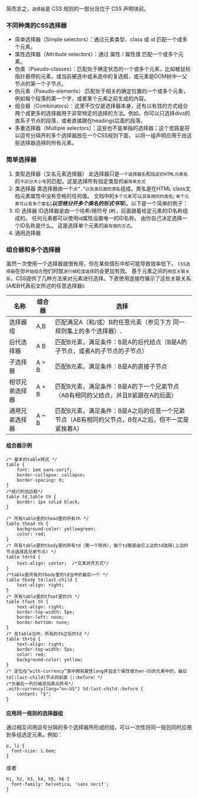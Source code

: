 简而言之，`选择器`是 CSS 规则的一部分且位于 CSS 声明块前。
### 不同种类的CSS选择器

- 简单选择器（Simple selectors）：通过元素类型、class 或 id 匹配一个或多个元素。
- 属性选择器（Attribute selectors）：通过 属性 / 属性值 匹配一个或多个元素。
- 伪类（Pseudo-classes）：匹配处于确定状态的一个或多个元素，比如被鼠标指针悬停的元素，或当前被选中或未选中的复选框，或元素是DOM树中一父节点的第一个子节点。
- 伪元素（Pseudo-elements）:匹配处于相关的确定位置的一个或多个元素，例如每个段落的第一个字，或者某个元素之前生成的内容。 
- 组合器（Combinators）：这里不仅仅是选择器本身，还有以有效的方式组合两个或更多的选择器用于非常特定的选择的方法。例如，你可以只选择divs的直系子节点的段落，或者直接跟在headings后面的段落。
- 多重选择器（Multiple selectors）：这些也不是单独的选择器；这个思路是将以逗号分隔开的多个选择器放在一个CSS规则下面， 以将一组声明应用于由这些选择器选择的所有元素。

### 简单选择器
1. 类型选择器（又名元素选择器）
此选择器只是`一个选择器名`和`指定的HTML元素名`的`不区分大小写`的匹配。这是选择所有指定类型的`最简单方式`
2. 类选择器
类选择器由一个`点“.”以及类后面的类名`组成。类名是在HTML class文档元素属性中没有空格的任何值。
文档中的`多个元素`可以`具有相同的类名`;
`单个元素可以有多个类名`(***以空格分开多个类名的形式书写***)。以下是一个简单的例子：
3. ID 选择器
ID选择器是由一个哈希/磅符号 (#)，后面跟着给定元素的ID名称组成的。 任何元素都可以使用id属性设置唯一的ID名称。 由你自己决定选择一个ID名称是什么。 这是选择单个元素的`最有效的方式`。
4. 通用选择器




### 组合器和多个选择器
虽然一次使用一个选择器就很有用，但在某些情形中却可能导致效率低下。
`CSS选择器`在你`开始组合`他们时就`进行细粒度选择`的会更加有效。
基于元素之间的`相互关联关系`，CSS提供了几种方法来对元素进行选择。下表使用连接符展示了这些关联关系(A和B代表前文所述的任意选择器):

名称|组合器|选择
---|---|---
选择器组|A,B|匹配满足A（和/或）B的任意元素（参见下方 同一规则集上的多个选择器）.
后代选择器|A B|匹配B元素，满足条件：B是A的后代结点（B是A的子节点，或者A的子节点的子节点）
子选择器|A > B|匹配B元素，满足条件：B是A的直接子节点
相邻兄弟选择器|A + B|匹配B元素，满足条件：B是A的下一个兄弟节点（AB有相同的父结点，并且B紧跟在A的后面）
通用兄弟选择器|A ~ B|匹配B元素，满足条件：B是A之后的任意一个兄弟节点（AB有相同的父节点，B在A之后，但不一定是紧挨着A）     

#### 组合器示例

```
/* 基本的table样式 */
table {
    font: 1em sans-serif;
    border-collapse: collapse;
    border-spacing: 0;
}
/*给行列加边框*/
table td,table th {
    border: 1px solid black;
}

/* 所有table里的thead里的所有th */
table thead th {
    background-color: yellowgreen;
    color: red;
}
/* 所有table里的tbody里的所有td（第一个除外），每个td都是由它上边的td选择(上边的节点选择其兄弟节点) */
table td+td {
    text-align: center;  /*文本对齐方式*/
}
/*table里所有的tbody里的td当中的最后一个 */
table tbody td:last-child {
    text-align: right;
}   
/* 所有table里的tfoot里的th */
table tfoot th {
    text-align: right;
    border-top-width: 5px;
    border-left: none;
    border-bottom: none;
}
/* 在table当中，所有的th之后的td */
table th+td {
    text-align: right;
    border-top-width: 5px;
    color: red;
    background-color: yellow;
}
/* 定位在“with-currency”类中拥有属性lang并且这个属性值为en-US的元素中的，最后td(:last-child)节点的前面（::before）*/
/*为最后一列价格添加美元符号*/
.with-currency[lang="en-US"] td:last-child::before {
    content: "$";
}
```

#### 应用同一规则的选择器组
通过相互间用逗号分隔的多个选择器所形成的组，可以一次性将同一规则同时应用到多组选定元素。例如：
```
p, li {
  font-size: 1.6em;
}
```
或者
```
h1, h2, h3, h4, h5, h6 {
  font-family: helvetica, 'sans serif';
}
```
